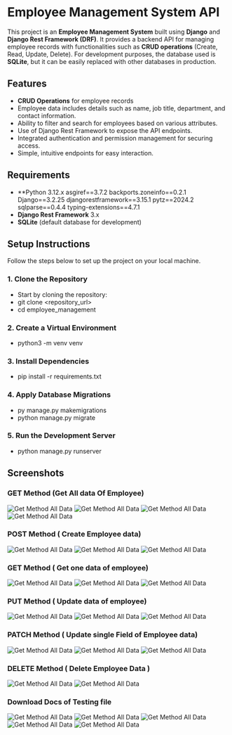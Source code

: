 # Employee Management System API

This project is an **Employee Management System** built using **Django** and **Django Rest Framework (DRF)**. It provides a backend API for managing employee records with functionalities such as **CRUD operations** (Create, Read, Update, Delete). For development purposes, the database used is **SQLite**, but it can be easily replaced with other databases in production.

## Features

- **CRUD Operations** for employee records
- Employee data includes details such as name, job title, department, and contact information.
- Ability to filter and search for employees based on various attributes.
- Use of Django Rest Framework to expose the API endpoints.
- Integrated authentication and permission management for securing access.
- Simple, intuitive endpoints for easy interaction.

## Requirements

- **Python 3.12.x
    asgiref==3.7.2
    backports.zoneinfo==0.2.1
    Django==3.2.25
    djangorestframework==3.15.1
    pytz==2024.2
    sqlparse==0.4.4
    typing-extensions==4.7.1
- **Django Rest Framework** 3.x
- **SQLite** (default database for development)

## Setup Instructions

Follow the steps below to set up the project on your local machine.

### 1. Clone the Repository

- Start by cloning the repository:
- git clone <repository_url>
- cd employee_management

### 2. Create a Virtual Environment
 - python3 -m venv venv
### 3. Install Dependencies
  - pip install -r requirements.txt
### 4. Apply Database Migrations
   - py manage.py makemigrations
   - python manage.py migrate
### 5. Run the Development Server
   - python manage.py runserver

## Screenshots
### GET Method (Get All data Of Employee)
![Get Method All Data](screenshorts/1.png)
![Get Method All Data](screenshorts/2.png)
![Get Method All Data](screenshorts/3.png)
![Get Method All Data](screenshorts/4.png)
### POST Method ( Create Employee data)
![Get Method All Data](screenshorts/5.png)
![Get Method All Data](screenshorts/6.png)
![Get Method All Data](screenshorts/7.png)
 ### GET Method ( Get one data of employee)
![Get Method All Data](screenshorts/8.png)
![Get Method All Data](screenshorts/9.png)
![Get Method All Data](screenshorts/10.png)
 ### PUT Method ( Update data of employee)
![Get Method All Data](screenshorts/11.png)
![Get Method All Data](screenshorts/12.png)
![Get Method All Data](screenshorts/13.png)
 ### PATCH Method ( Update single Field of Employee data)
![Get Method All Data](screenshorts/14.png)
![Get Method All Data](screenshorts/15.png)
![Get Method All Data](screenshorts/16.png)
 ### DELETE Method ( Delete Employee Data )
![Get Method All Data](screenshorts/17.png)
![Get Method All Data](screenshorts/18.png)
### Download Docs of Testing file
![Get Method All Data](screenshorts/19.png)
![Get Method All Data](screenshorts/20.png)
![Get Method All Data](screenshorts/21.png)
![Get Method All Data](screenshorts/22.png)
![Get Method All Data](screenshorts/23.png)
